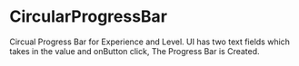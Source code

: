 # CircularProgressBar
Circual Progress Bar for Experience and Level.
UI has two text fields which takes in the value and onButton click,
The Progress Bar is Created.

